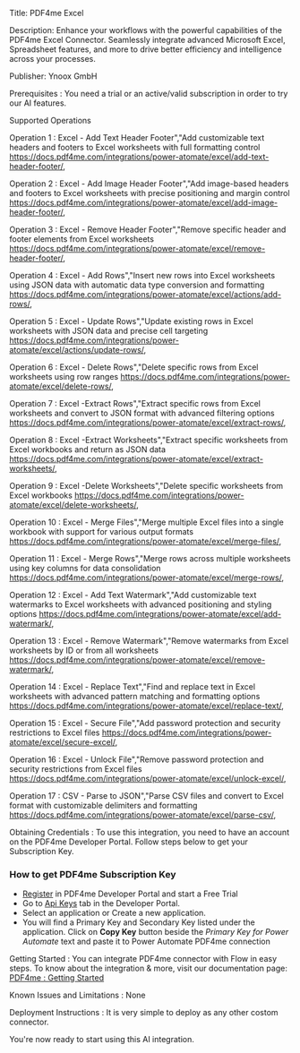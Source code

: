 Title: PDF4me Excel 

Description: Enhance your workflows with the powerful capabilities of the PDF4me Excel Connector. Seamlessly integrate advanced Microsoft Excel, Spreadsheet features, and more to drive better efficiency and intelligence across your processes. 

Publisher: Ynoox GmbH

Prerequisites : You need a trial or an active/valid subscription in order to try our AI features.

Supported Operations

Operation 1 : Excel - Add Text Header Footer","Add customizable text headers and footers to Excel worksheets with full formatting control https://docs.pdf4me.com/integrations/power-atomate/excel/add-text-header-footer/,

Operation 2 : Excel - Add Image Header Footer","Add image-based headers and footers to Excel worksheets with precise positioning and margin control https://docs.pdf4me.com/integrations/power-atomate/excel/add-image-header-footer/,

Operation 3 : Excel - Remove Header Footer","Remove specific header and footer elements from Excel worksheets https://docs.pdf4me.com/integrations/power-atomate/excel/remove-header-footer/,

Operation 4 : Excel - Add Rows","Insert new rows into Excel worksheets using JSON data with automatic data type conversion and formatting https://docs.pdf4me.com/integrations/power-atomate/excel/actions/add-rows/,

Operation 5 : Excel - Update Rows","Update existing rows in Excel worksheets with JSON data and precise cell targeting https://docs.pdf4me.com/integrations/power-atomate/excel/actions/update-rows/,

Operation 6 : Excel - Delete Rows","Delete specific rows from Excel worksheets using row ranges https://docs.pdf4me.com/integrations/power-atomate/excel/delete-rows/,

Operation 7 : Excel -Extract Rows","Extract specific rows from Excel worksheets and convert to JSON format with advanced filtering options https://docs.pdf4me.com/integrations/power-atomate/excel/extract-rows/,


Operation 8 : Excel -Extract Worksheets","Extract specific worksheets from Excel workbooks and return as JSON data https://docs.pdf4me.com/integrations/power-atomate/excel/extract-worksheets/,

Operation 9 : Excel -Delete Worksheets","Delete specific worksheets from Excel workbooks https://docs.pdf4me.com/integrations/power-atomate/excel/delete-worksheets/,

Operation 10 : Excel - Merge Files","Merge multiple Excel files into a single workbook with support for various output formats https://docs.pdf4me.com/integrations/power-atomate/excel/merge-files/,

Operation 11 : Excel - Merge Rows","Merge rows across multiple worksheets using key columns for data consolidation https://docs.pdf4me.com/integrations/power-atomate/excel/merge-rows/,

Operation 12 : Excel - Add Text Watermark","Add customizable text watermarks to Excel worksheets with advanced positioning and styling options https://docs.pdf4me.com/integrations/power-atomate/excel/add-watermark/,


Operation 13 : Excel - Remove Watermark","Remove watermarks from Excel worksheets by ID or from all worksheets https://docs.pdf4me.com/integrations/power-atomate/excel/remove-watermark/,

Operation 14 : Excel - Replace Text","Find and replace text in Excel worksheets with advanced pattern matching and formatting options https://docs.pdf4me.com/integrations/power-atomate/excel/replace-text/,

Operation 15 : Excel - Secure File","Add password protection and security restrictions to Excel files https://docs.pdf4me.com/integrations/power-atomate/excel/secure-excel/,

Operation 16 : Excel - Unlock File","Remove password protection and security restrictions from Excel files https://docs.pdf4me.com/integrations/power-atomate/excel/unlock-excel/,

Operation 17 : CSV - Parse to JSON","Parse CSV files and convert to Excel format with customizable delimiters and formatting https://docs.pdf4me.com/integrations/power-atomate/excel/parse-csv/,


Obtaining Credentials : To use this integration, you need to have an account on the PDF4me Developer Portal. Follow steps below to get your Subscription Key.

### How to get PDF4me Subscription Key

- [Register](https://dev.pdf4me.com/) in PDF4me Developer Portal and start a Free Trial
- Go to [Api Keys](https://dev.pdf4me.com/dashboard/#/api-keys/) tab in the Developer Portal.
- Select an application or Create a new application.
- You will find a Primary Key and Secondary Key listed under the application. Click on **Copy Key** button beside the _Primary Key for Power Automate_ text and paste it to Power Automate PDF4me connection

Getting Started : You can integrate PDF4me connector with Flow in easy steps. To know about the integration & more, visit our documentation page: [PDF4me : Getting Started](https://dev.pdf4me.com/power-automate/)

 Known Issues and Limitations : None

Deployment Instructions : It is very simple to deploy as any other costom connector.


You're now ready to start using this AI integration.
